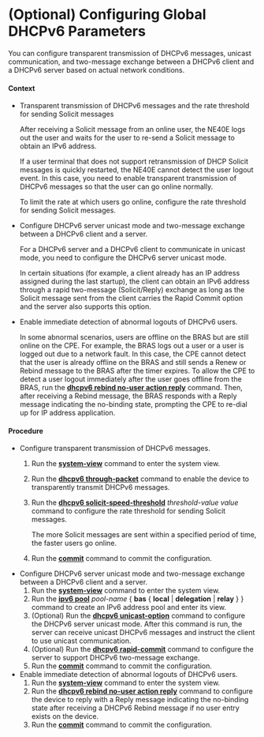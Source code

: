 (Optional) Configuring Global DHCPv6 Parameters
===============================================

You can configure transparent transmission of DHCPv6 messages, unicast communication, and two-message exchange between a DHCPv6 client and a DHCPv6 server based on actual network conditions.

#### Context

* Transparent transmission of DHCPv6 messages and the rate threshold for sending Solicit messages
  
  After receiving a Solicit message from an online user, the NE40E logs out the user and waits for the user to re-send a Solicit message to obtain an IPv6 address.
  
  If a user terminal that does not support retransmission of DHCP Solicit messages is quickly restarted, the NE40E cannot detect the user logout event. In this case, you need to enable transparent transmission of DHCPv6 messages so that the user can go online normally.
  
  To limit the rate at which users go online, configure the rate threshold for sending Solicit messages.
* Configure DHCPv6 server unicast mode and two-message exchange between a DHCPv6 client and a server.
  
  For a DHCPv6 server and a DHCPv6 client to communicate in unicast mode, you need to configure the DHCPv6 server unicast mode.
  
  In certain situations (for example, a client already has an IP address assigned during the last startup), the client can obtain an IPv6 address through a rapid two-message (Solicit/Reply) exchange as long as the Solicit message sent from the client carries the Rapid Commit option and the server also supports this option.
* Enable immediate detection of abnormal logouts of DHCPv6 users.
  
  In some abnormal scenarios, users are offline on the BRAS but are still online on the CPE. For example, the BRAS logs out a user or a user is logged out due to a network fault. In this case, the CPE cannot detect that the user is already offline on the BRAS and still sends a Renew or Rebind message to the BRAS after the timer expires. To allow the CPE to detect a user logout immediately after the user goes offline from the BRAS, run the [**dhcpv6 rebind no-user action reply**](cmdqueryname=dhcpv6+rebind+no-user+action+reply) command. Then, after receiving a Rebind message, the BRAS responds with a Reply message indicating the no-binding state, prompting the CPE to re-dial up for IP address application.

#### Procedure

* Configure transparent transmission of DHCPv6 messages.
  1. Run the [**system-view**](cmdqueryname=system-view) command to enter the system view.
  2. Run the [**dhcpv6 through-packet**](cmdqueryname=dhcpv6+through-packet) command to enable the device to transparently transmit DHCPv6 messages.
  3. Run the [**dhcpv6 solicit-speed-threshold**](cmdqueryname=dhcpv6+solicit-speed-threshold) *threshold-value* *value* command to configure the rate threshold for sending Solicit messages.
     
     
     
     The more Solicit messages are sent within a specified period of time, the faster users go online.
  4. Run the [**commit**](cmdqueryname=commit) command to commit the configuration.
* Configure DHCPv6 server unicast mode and two-message exchange between a DHCPv6 client and a server.
  1. Run the [**system-view**](cmdqueryname=system-view) command to enter the system view.
  2. Run the [**ipv6 pool**](cmdqueryname=ipv6+pool) *pool-name* { **bas** { **local** | **delegation** | **relay** } } command to create an IPv6 address pool and enter its view.
  3. (Optional) Run the [**dhcpv6 unicast-option**](cmdqueryname=dhcpv6+unicast-option) command to configure the DHCPv6 server unicast mode. After this command is run, the server can receive unicast DHCPv6 messages and instruct the client to use unicast communication.
  4. (Optional) Run the [**dhcpv6 rapid-commit**](cmdqueryname=dhcpv6+rapid-commit) command to configure the server to support DHCPv6 two-message exchange.
  5. Run the [**commit**](cmdqueryname=commit) command to commit the configuration.
* Enable immediate detection of abnormal logouts of DHCPv6 users.
  1. Run the [**system-view**](cmdqueryname=system-view) command to enter the system view.
  2. Run the [**dhcpv6 rebind no-user action reply**](cmdqueryname=dhcpv6+rebind+no-user+action+reply) command to configure the device to reply with a Reply message indicating the no-binding state after receiving a DHCPv6 Rebind message if no user entry exists on the device.
  3. Run the [**commit**](cmdqueryname=commit) command to commit the configuration.